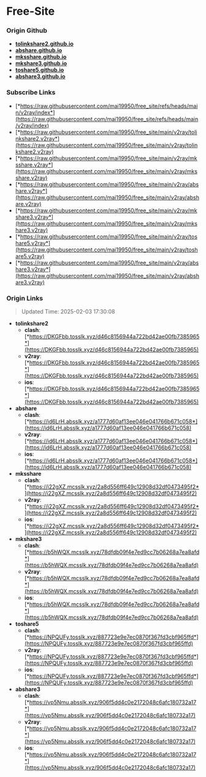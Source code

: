 # Free-Site

### Origin Github

- [**tolinkshare2.github.io**](https://github.com/tolinkshare2/tolinkshare2.github.io)
- [**abshare.github.io**](https://github.com/abshare/abshare.github.io)
- [**mksshare.github.io**](https://github.com/mksshare/mksshare.github.io)
- [**mkshare3.github.io**](https://github.com/mkshare3/mkshare3.github.io)
- [**toshare5.github.io**](https://github.com/toshare5/toshare5.github.io)
- [**abshare3.github.io**](https://github.com/abshare3/abshare3.github.io)

### Subscribe Links

- [*https://raw.githubusercontent.com/mai19950/free_site/refs/heads/main/v2ray/index*](https://raw.githubusercontent.com/mai19950/free_site/refs/heads/main/v2ray/index)
- [*https://raw.githubusercontent.com/mai19950/free_site/main/v2ray/tolinkshare2.v2ray*](https://raw.githubusercontent.com/mai19950/free_site/main/v2ray/tolinkshare2.v2ray)
- [*https://raw.githubusercontent.com/mai19950/free_site/main/v2ray/mksshare.v2ray*](https://raw.githubusercontent.com/mai19950/free_site/main/v2ray/mksshare.v2ray)
- [*https://raw.githubusercontent.com/mai19950/free_site/main/v2ray/abshare.v2ray*](https://raw.githubusercontent.com/mai19950/free_site/main/v2ray/abshare.v2ray)
- [*https://raw.githubusercontent.com/mai19950/free_site/main/v2ray/mkshare3.v2ray*](https://raw.githubusercontent.com/mai19950/free_site/main/v2ray/mkshare3.v2ray)
- [*https://raw.githubusercontent.com/mai19950/free_site/main/v2ray/toshare5.v2ray*](https://raw.githubusercontent.com/mai19950/free_site/main/v2ray/toshare5.v2ray)
- [*https://raw.githubusercontent.com/mai19950/free_site/main/v2ray/abshare3.v2ray*](https://raw.githubusercontent.com/mai19950/free_site/main/v2ray/abshare3.v2ray)

### Origin Links

> Updated Time: 2025-02-03 17:30:08

- **tolinkshare2**
  - **clash**: [*https://DKGFbb.tosslk.xyz/d46c8156944a722bd42ae00fb7385965*](https://DKGFbb.tosslk.xyz/d46c8156944a722bd42ae00fb7385965)
  - **v2ray**: [*https://DKGFbb.tosslk.xyz/d46c8156944a722bd42ae00fb7385965*](https://DKGFbb.tosslk.xyz/d46c8156944a722bd42ae00fb7385965)
  - **ios**: [*https://DKGFbb.tosslk.xyz/d46c8156944a722bd42ae00fb7385965*](https://DKGFbb.tosslk.xyz/d46c8156944a722bd42ae00fb7385965)
- **abshare**
  - **clash**: [*https://id6LrH.absslk.xyz/a1777d60af13ee046e041766b671c058*](https://id6LrH.absslk.xyz/a1777d60af13ee046e041766b671c058)
  - **v2ray**: [*https://id6LrH.absslk.xyz/a1777d60af13ee046e041766b671c058*](https://id6LrH.absslk.xyz/a1777d60af13ee046e041766b671c058)
  - **ios**: [*https://id6LrH.absslk.xyz/a1777d60af13ee046e041766b671c058*](https://id6LrH.absslk.xyz/a1777d60af13ee046e041766b671c058)
- **mksshare**
  - **clash**: [*https://i22gXZ.mcsslk.xyz/2a8d556ff649c12908d32df0473495f2*](https://i22gXZ.mcsslk.xyz/2a8d556ff649c12908d32df0473495f2)
  - **v2ray**: [*https://i22gXZ.mcsslk.xyz/2a8d556ff649c12908d32df0473495f2*](https://i22gXZ.mcsslk.xyz/2a8d556ff649c12908d32df0473495f2)
  - **ios**: [*https://i22gXZ.mcsslk.xyz/2a8d556ff649c12908d32df0473495f2*](https://i22gXZ.mcsslk.xyz/2a8d556ff649c12908d32df0473495f2)
- **mkshare3**
  - **clash**: [*https://b5hWQX.mcsslk.xyz/78dfdb09f4e7ed9cc7b06268a7ea8afd*](https://b5hWQX.mcsslk.xyz/78dfdb09f4e7ed9cc7b06268a7ea8afd)
  - **v2ray**: [*https://b5hWQX.mcsslk.xyz/78dfdb09f4e7ed9cc7b06268a7ea8afd*](https://b5hWQX.mcsslk.xyz/78dfdb09f4e7ed9cc7b06268a7ea8afd)
  - **ios**: [*https://b5hWQX.mcsslk.xyz/78dfdb09f4e7ed9cc7b06268a7ea8afd*](https://b5hWQX.mcsslk.xyz/78dfdb09f4e7ed9cc7b06268a7ea8afd)
- **toshare5**
  - **clash**: [*https://NPQUFy.tosslk.xyz/887723e9e7ec0870f367fd3cbf965ffd*](https://NPQUFy.tosslk.xyz/887723e9e7ec0870f367fd3cbf965ffd)
  - **v2ray**: [*https://NPQUFy.tosslk.xyz/887723e9e7ec0870f367fd3cbf965ffd*](https://NPQUFy.tosslk.xyz/887723e9e7ec0870f367fd3cbf965ffd)
  - **ios**: [*https://NPQUFy.tosslk.xyz/887723e9e7ec0870f367fd3cbf965ffd*](https://NPQUFy.tosslk.xyz/887723e9e7ec0870f367fd3cbf965ffd)
- **abshare3**
  - **clash**: [*https://vp5Nmu.absslk.xyz/906f5dd4c0e2172048c6afc180732a17*](https://vp5Nmu.absslk.xyz/906f5dd4c0e2172048c6afc180732a17)
  - **v2ray**: [*https://vp5Nmu.absslk.xyz/906f5dd4c0e2172048c6afc180732a17*](https://vp5Nmu.absslk.xyz/906f5dd4c0e2172048c6afc180732a17)
  - **ios**: [*https://vp5Nmu.absslk.xyz/906f5dd4c0e2172048c6afc180732a17*](https://vp5Nmu.absslk.xyz/906f5dd4c0e2172048c6afc180732a17)
